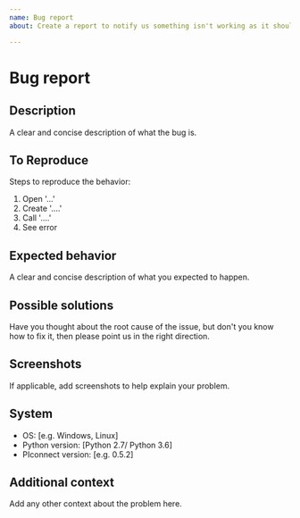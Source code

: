 ```yaml
---
name: Bug report
about: Create a report to notify us something isn't working as it should

---
```


# Bug report

## Description

A clear and concise description of what the bug is.

## To Reproduce

Steps to reproduce the behavior:

 1. Open '...'
 2. Create '....'
 3. Call '....'
 4. See error

## Expected behavior

A clear and concise description of what you expected to happen.

## Possible solutions

Have you thought about the root cause of the issue, but don't you
know how to fix it, then please point us in the right direction.

## Screenshots

If applicable, add screenshots to help explain your problem.

## System

 -  OS: \[e.g. Windows, Linux]
 -  Python version: \[Python 2.7/ Python 3.6]
 -  PIconnect version: \[e.g. 0.5.2]

## Additional context

Add any other context about the problem here.
